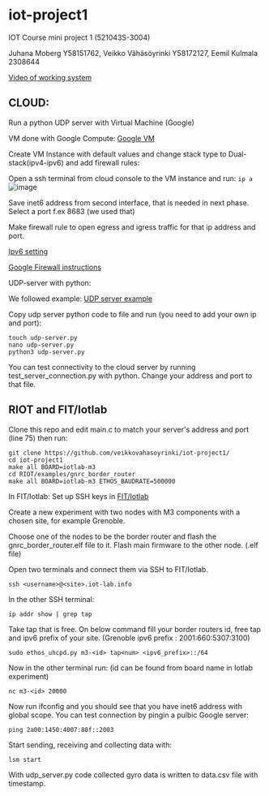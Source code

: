 # iot-project1

IOT Course mini project 1 (521043S-3004) 

Juhana Moberg Y58151762, Veikko Vähäsöyrinki Y58172127, Eemil Kulmala 2308644 

[Video of working system](https://youtube.com/shorts/glUFfosewVg?feature=share)


## CLOUD: 

Run a python UDP server with Virtual Machine (Google)  

VM done with Google Compute: [Google VM](https://cloud.google.com/compute?hl=en) 

Create VM Instance with default values and change stack type to Dual-stack(ipv4-ipv6) and add firewall rules: 

Open a ssh terminal from cloud console to the VM instance and run: 
``` ip a ```
![image](https://github.com/veikkovahasoyrinki/iot-project1/assets/151513154/8d3a4404-e79f-4586-bf65-6e15da82959d)

Save inet6 address from second interface, that is needed in next phase. Select a port f.ex 8683 (we used that) 

Make firewall rule to open egress and igress traffic for that ip address and port.

[Ipv6 setting](https://cloud.google.com/compute/docs/ip-addresses/configure-ipv6-address) 

[Google Firewall instructions](https://cloud.google.com/firewall/docs/firewalls)


UDP-server with python: 

We followed example: [UDP server example](https://pythontic.com/modules/socket/udp-client-server-example) 

Copy udp server python code to file and run (you need to add your own ip and port): 
```
touch udp-server.py
nano udp-server.py
python3 udp-server.py
```

You can test connectivity to the cloud server by running test_server_connection.py with python. Change your address and port to that file.

## RIOT and FIT/Iotlab


Clone this repo and edit main.c to match your server's address and port (line 75) then run: 

```
git clone https://github.com/veikkovahasoyrinki/iot-project1/
cd iot-project1
make all BOARD=iotlab-m3
cd RIOT/examples/gnrc_border_router
make all BOARD=iotlab-m3 ETHOS_BAUDRATE=500000
```

In FIT/Iotlab:
Set up SSH keys in [FIT/Iotlab](https://iot-lab.github.io/docs/getting-started/ssh-access/)

Create a new experiment with two nodes with M3 components with a chosen site, for example Grenoble. 

Choose one of the nodes to be the border router and flash the gnrc_border_router.elf file to it. Flash main firmware to the other node. (.elf file)

Open two terminals and connect them via SSH to FIT/Iotlab. 
```
ssh <username>@<site>.iot-lab.info
```

In the other SSH terminal:

```
ip addr show | grep tap
```

Take tap that is free.
On below command fill your border routers id, free tap and ipv6 prefix of your site. (Grenoble ipv6 prefix : 2001:660:5307:3100)

```
sudo ethos_uhcpd.py m3-<id> tap<num> <ipv6_prefix>::/64
```

Now in the other terminal run: (id can be found from board name in Iotlab experiment)
```
nc m3-<id> 20000
```

Now run ifconfig and you should see that you have inet6 address with global scope.
You can test connection by pingin a pulbic Google server:

```
ping 2a00:1450:4007:80f::2003
```

Start sending, receiving and collecting data with: 

```
lsm start
```

With udp_server.py code collected gyro data is written to data.csv file with timestamp.
